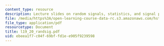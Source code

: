 ```yaml
---
content_type: resource
description: Lecture slides on random signals, statistics, and signal processing.
file: /media/https%3A/open-learning-course-data-rc.s3.amazonaws.com/hst-582j-biomedical-signal-and-image-processing-spring-2007/ebeea1f7c04f69bffd1ee905f9239598_l19_20_randsig.pdf
file_type: application/pdf
resourcetype: Document
title: l19_20_randsig.pdf
uid: ebeea1f7-c04f-69bf-fd1e-e905f9239598
---
```

